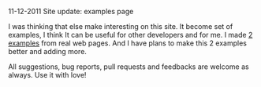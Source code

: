 11-12-2011
Site update: examples page

I was thinking that else make interesting on this site. It become set of examples, I think It can be useful for other developers and for me. I made [2 examples](/examples) from real web pages. And I have plans to make this 2 examples better and adding more.

All suggestions, bug reports, pull requests and feedbacks are welcome as always. Use it with love!